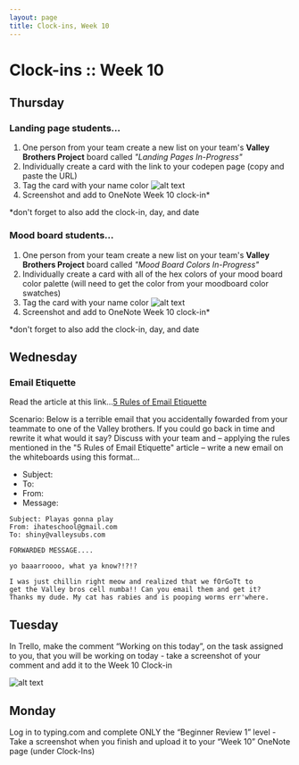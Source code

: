 ```yaml
---
layout: page
title: Clock-ins, Week 10
---
```


# Clock-ins :: Week 10 #
## Thursday ##

### Landing page students... ###
1. One person from your team create a new list on your team's __Valley Brothers Project__ board called *"Landing Pages In-Progress"*
2. Individually create a card with the link to your codepen page (copy and paste the URL)
3. Tag the card with your name color
![alt text](https://s19.postimg.org/5l8catynn/landingpagecopyurl.gif "Copy and paste landing page url")
4. Screenshot and add to OneNote Week 10 clock-in*

*don't forget to also add the clock-in, day, and date

### Mood board students... ###
1. One person from your team create a new list on your team's __Valley Brothers Project__ board called *"Mood Board Colors In-Progress"*
2. Individually create a card with all of the hex colors of your mood board color palette (will need to get the color from your moodboard color swatches)
3. Tag the card with your name color
![alt text](https://s19.postimg.org/83u1bqxb7/moodboardcolorsaddtotrello.gif "mood board colors ad to trello")
4. Screenshot and add to OneNote Week 10 clock-in*

*don't forget to also add the clock-in, day, and date


## Wednesday ##
### Email Etiquette ###

Read the article at this link...[5 Rules of Email Etiquette](https://www.huffingtonpost.com/her-campus/5-rules-of-email-etiquett_b_4860133.html)

Scenario: Below is a terrible email that you accidentally fowarded from your teammate to one of the Valley brothers. If you could go back in time and rewrite it what would it say? Discuss with your team and – applying the rules mentioned in the "5 Rules of Email Etiquette" article – write a new email on the whiteboards using this format...

- Subject:
- To:
- From:
- Message:

```
Subject: Playas gonna play
From: ihateschool@gmail.com
To: shiny@valleysubs.com

FORWARDED MESSAGE....

yo baaarroooo, what ya know?!?!?

I was just chillin right meow and realized that we fOrGoTt to 
get the Valley bros cell numba!! Can you email them and get it? 
Thanks my dude. My cat has rabies and is pooping worms err'where. 
```


## Tuesday ##
In Trello, make the comment “Working on this today”, on the task assigned to you, that you will be working on today - take a screenshot of your comment  and add it to the Week 10 Clock-in

![alt text](https://s19.postimg.org/z7j9xn7ur/Screen_Recording_2017-10-17_at_12.20_AM.gif "How to make a comment in Trello")


## Monday ##
Log in to typing.com and complete ONLY the “Beginner Review 1” level - Take a screenshot when you finish and upload it to your “Week 10” OneNote page (under Clock-Ins)
